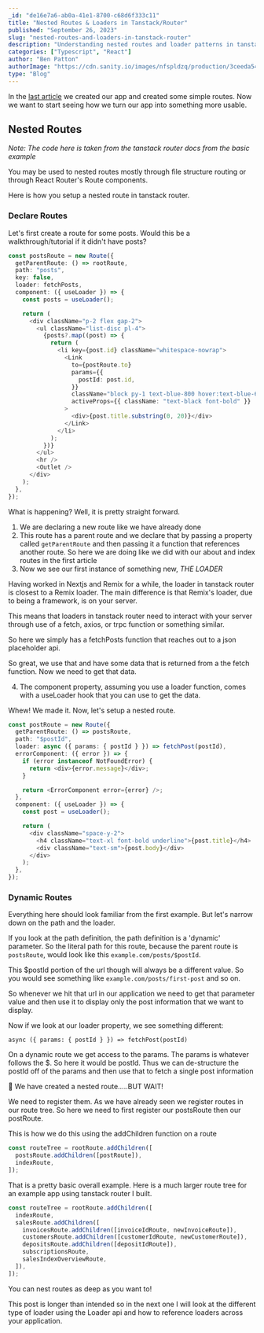 ```yaml
---
_id: "de16e7a6-ab0a-41e1-8700-c68d6f333c11"
title: "Nested Routes & Loaders in Tanstack/Router"
published: "September 26, 2023"
slug: "nested-routes-and-loaders-in-tanstack-router"
description: "Understanding nested routes and loader patterns in tanstack/router"
categories: ["Typescript", "React"]
author: "Ben Patton"
authorImage: "https://cdn.sanity.io/images/nfspldzq/production/3ceeda54221c7c0614ecc51f955c7be39a1da34e-512x512.jpg"
type: "Blog"
---
```


In the [last article](https://benapatton.com/posts/2023-09-21-getting-started-with-tanstack-router) we created our app and created some simple routes. Now we want to start seeing how we turn our app into something more usable.

## Nested Routes

_Note: The code here is taken from the tanstack router docs from the basic example_

You may be used to nested routes mostly through file structure routing or through React Router's Route components.

Here is how you setup a nested route in tanstack router.

### Declare Routes

Let's first create a route for some posts. Would this be a walkthrough/tutorial if it didn't have posts?

```typescript
const postsRoute = new Route({
  getParentRoute: () => rootRoute,
  path: "posts",
  key: false,
  loader: fetchPosts,
  component: ({ useLoader }) => {
    const posts = useLoader();

    return (
      <div className="p-2 flex gap-2">
        <ul className="list-disc pl-4">
          {posts?.map((post) => {
            return (
              <li key={post.id} className="whitespace-nowrap">
                <Link
                  to={postRoute.to}
                  params={{
                    postId: post.id,
                  }}
                  className="block py-1 text-blue-800 hover:text-blue-600"
                  activeProps={{ className: "text-black font-bold" }}
                >
                  <div>{post.title.substring(0, 20)}</div>
                </Link>
              </li>
            );
          })}
        </ul>
        <hr />
        <Outlet />
      </div>
    );
  },
});
```

What is happening? Well, it is pretty straight forward.

1. We are declaring a new route like we have already done
2. This route has a parent route and we declare that by passing a property called `getParentRoute` and then passing it a function that references another route. So here we are doing like we did with our about and index routes in the first article
3. Now we see our first instance of something new, _THE LOADER_

Having worked in Nextjs and Remix for a while, the loader in tanstack router is closest to a Remix loader. The main difference is that Remix's loader, due to being a framework, is on your server.

This means that loaders in tanstack router need to interact with your server through use of a fetch, axios, or trpc function or something similar.

So here we simply has a fetchPosts function that reaches out to a json placeholder api.

So great, we use that and have some data that is returned from a the fetch function. Now we need to get that data.

4. The component property, assuming you use a loader function, comes with a useLoader hook that you can use to get the data.

Whew! We made it. Now, let's setup a nested route.

```typescript
const postRoute = new Route({
  getParentRoute: () => postsRoute,
  path: "$postId",
  loader: async ({ params: { postId } }) => fetchPost(postId),
  errorComponent: ({ error }) => {
    if (error instanceof NotFoundError) {
      return <div>{error.message}</div>;
    }

    return <ErrorComponent error={error} />;
  },
  component: ({ useLoader }) => {
    const post = useLoader();

    return (
      <div className="space-y-2">
        <h4 className="text-xl font-bold underline">{post.title}</h4>
        <div className="text-sm">{post.body}</div>
      </div>
    );
  },
});
```

### Dynamic Routes

Everything here should look familiar from the first example. But let's narrow down on the path and the loader.

If you look at the path definition, the path definition is a 'dynamic' parameter. So the literal path for this route, because the parent route is `postsRoute`, would look like this `example.com/posts/$postId`.

This $postId portion of the url though will always be a different value. So you would see something like `example.com/posts/first-post` and so on.

So whenever we hit that url in our application we need to get that parameter value and then use it to display only the post information that we want to display.

Now if we look at our loader property, we see something different:

`async ({ params: { postId } }) => fetchPost(postId)`

On a dynamic route we get access to the params. The params is whatever follows the $. So here it would be postId. Thus we can de-structure the postId off of the params and then use that to fetch a single post information

🎉 We have created a nested route.....BUT WAIT!

We need to register them. As we have already seen we register routes in our route tree. So here we need to first register our postsRoute then our postRoute.

This is how we do this using the addChildren function on a route

```typescript
const routeTree = rootRoute.addChildren([
  postsRoute.addChildren([postRoute]),
  indexRoute,
]);
```

That is a pretty basic overall example. Here is a much larger route tree for an example app using tanstack router I built.

```typescript
const routeTree = rootRoute.addChildren([
  indexRoute,
  salesRoute.addChildren([
    invoicesRoute.addChildren([invoiceIdRoute, newInvoiceRoute]),
    customersRoute.addChildren([customerIdRoute, newCustomerRoute]),
    depositsRoute.addChildren([depositIdRoute]),
    subscriptionsRoute,
    salesIndexOverviewRoute,
  ]),
]);
```

You can nest routes as deep as you want to!

This post is longer than intended so in the next one I will look at the different type of loader using the Loader api and how to reference loaders across your application.
